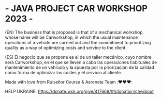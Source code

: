 # - JAVA PROJECT CAR WORKSHOP 2023 -
(EN) The business that is proposed is that of a mechanical workshop, whose name will be Carworkshop, in which the usual maintenance operations of a vehicle are carried out and the commitment to prioritizing quality as a way of optimizing costs and service to the client.

(ES) El negocio que se propone es el de un taller mecánico, cuyo nombre será
Carworkshop, en el que se lleven a cabo las operaciones habituales de
mantenimiento de un vehículo y la apuesta por la priorización de la calidad como forma de optimizar los costes
y el servicio al cliente.

Made with love from Ruiseñor Course & Aaroneta Team ::heart::heart::heart::

HELP UKRAINE: https://donate.wck.org/give/417669/#!/donation/checkout 
